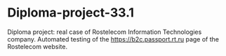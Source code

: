 # Diploma-project-33.1
Diploma project: real case of Rostelecom Information Technologies company. Automated testing of the https://b2c.passport.rt.ru page of the Rostelecom website.
